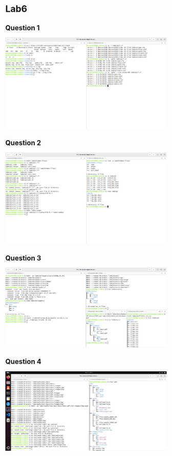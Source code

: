 # Lab6

## Question 1
![q1](Q1)
## Question 2
![q2](Q2)
## Question 3
![q3](Q3)
## Question 4
![q4](Q4)

